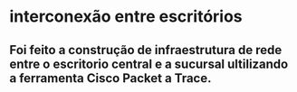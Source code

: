 # interconexão entre escritórios

## Foi feito a construção de infraestrutura de rede entre o escritorio central e a sucursal ultilizando a ferramenta Cisco Packet a Trace.
